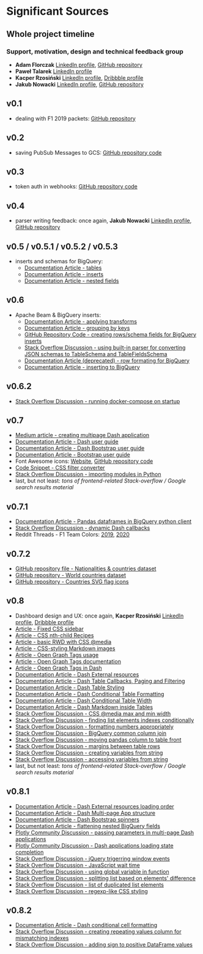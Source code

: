 # Significant Sources
## Whole project timeline
### Support, motivation, design and technical feedback group
- **Adam Florczak** [LinkedIn profile](https://www.linkedin.com/in/adam-florczak-4379b692/), [GitHub repository](https://github.com/aqum)
- **Paweł Talarek** [LinkedIn profile](https://www.linkedin.com/in/pawe%C5%82-talarek-a5501012b/)
- **Kacper Rzosiński** [LinkedIn profile](https://www.linkedin.com/in/gathspar/), [Dribbble profile](https://dribbble.com/gathspar)
- **Jakub Nowacki** [LinkedIn profile](https://www.linkedin.com/in/jakubnowacki/), [GitHub repository](https://github.com/jsnowacki)
## v0.1 
- dealing with F1 2019 packets: [GitHub repository](https://gitlab.com/reddish/f1-2019-telemetry)
## v0.2
- saving PubSub Messages to GCS: [GitHub repository code](https://github.com/GoogleCloudPlatform/python-docs-samples/blob/master/pubsub/streaming-analytics/PubSubToGCS.py)
## v0.3 
- token auth in webhooks: [GitHub repository code](https://gist.github.com/tschieggm/7604940)
## v0.4
- parser writing feedback: once again, **Jakub Nowacki** [LinkedIn profile](https://www.linkedin.com/in/jakubnowacki/), [GitHub repository](https://github.com/jsnowacki)
## v0.5 / v0.5.1 / v0.5.2 / v0.5.3
- inserts and schemas for BigQuery: 
  - [Documentation Article - tables](https://cloud.google.com/bigquery/docs/tables#python)
  - [Documentation Article - inserts](https://cloud.google.com/bigquery/streaming-data-into-bigquery)
  - [Documentation Article - nested fields](https://cloud.google.com/bigquery/docs/nested-repeated)
## v0.6
- Apache Beam & BigQuery inserts:
  - [Documentation Article - applying transforms](https://beam.apache.org/documentation/programming-guide/#applying-transforms)
  - [Documentation Article - grouping by keys](https://beam.apache.org/documentation/programming-guide/#cogroupbykey)
  - [GitHub Repository Code - creating rows/schema fields for BigQuery inserts](https://github.com/apache/beam/blob/474345f5987e47a22d063c7bfcb3638c85a57e64/sdks/python/apache_beam/examples/cookbook/bigquery_schema.py)
  - [Stack Overflow Discussion - using built-in parser for converting JSON schemas to TableSchema and TableFieldsSchema](https://stackoverflow.com/questions/48741327/writing-nested-schema-to-bigquery-from-dataflow-python) 
  - [Documentation Article (deprecated) - row formating for BigQuery](https://download.huihoo.com/google/gdgdevkit/DVD1/developers.google.com/bigquery/preparing-data-for-bigquery.html)
  - [Documentation Article - inserting to BigQuery](https://beam.apache.org/documentation/io/built-in/google-bigquery/)
## v0.6.2
- [Stack Overflow Discussion - running docker-compose on startup](https://stackoverflow.com/questions/43671482/how-to-run-docker-compose-up-d-at-system-start-up) 
## v0.7
- [Medium article - creating multipage Dash application](https://towardsdatascience.com/create-a-multipage-dash-application-eceac464de91) 
- [Documentation Article - Dash user guide](https://dash.plotly.com/)
- [Documentation Article - Dash Bootstrap user guide](https://dash-bootstrap-components.opensource.faculty.ai/docs/)
- [Documentation Article - Bootstrap user guide](https://getbootstrap.com/docs/4.0/getting-started/introduction/)
- Font Awesome icons: [Website](https://fontawesome.com/icons), [GitHub repository code](https://github.com/FortAwesome/Font-Awesome)
- [Code Snippet - CSS filter converter](https://codepen.io/sosuke/pen/Pjoqqp)
- [Stack Overflow Discussion - importing modules in Python](https://stackoverflow.com/questions/24868733/how-to-access-a-module-from-outside-your-file-folder-in-python)
- last, but not least: _tons of frontend-related Stack-overflow / Google search results material_ 
## v0.7.1
- [Documentation Article - Pandas dataframes in BigQuery python client](https://cloud.google.com/bigquery/docs/pandas-gbq-migration)
- [Stack Overflow Discussion - dynamic Dash callbacks](https://stackoverflow.com/questions/48859013/how-to-create-dynamic-callback-for-generated-component)
- Reddit Threads - F1 Team Colors: [2019](https://www.reddit.com/r/formula1/comments/arxt0r/f1_2019_team_colors_hex_codes/), [2020](https://www.reddit.com/r/formula1/comments/f6dpb7/f1_2020_team_colors_hex_codes/)
## v0.7.2
- [GitHub repository file - Nationalities & countries dataset](https://github.com/knowitall/chunkedextractor/blob/master/src/main/resources/edu/knowitall/chunkedextractor/demonyms.csv)
- [GitHub repository - World countries dataset](https://github.com/mledoze/countries)
- [GitHub repository - Countries SVG flag icons](https://github.com/yammadev/flag-icons/)
## v0.8
- Dashboard design and UX: once again, **Kacper Rzosiński** [LinkedIn profile](https://www.linkedin.com/in/gathspar/), [Dribbble profile](https://dribbble.com/gathspar)
- [Article - Fixed CSS sidebar](https://www.w3schools.com/howto/howto_css_fixed_sidebar.asp)
- [Article - CSS nth-child Recipes](https://css-tricks.com/useful-nth-child-recipies/)
- [Article - basic RWD with CSS @media](https://css-tricks.com/scaled-proportional-blocks-with-css-and-javascript/)
- [Article - CSS-styling Markdown images](https://www.xaprb.com/blog/how-to-style-images-with-markdown/)
- [Article - Open Graph Tags usage](https://www.getresponse.pl/blog/sposob-wykorzystac-tagi-open-graph-zwiekszyc-ruch-stronie-internetowej)
- [Article - Open Graph Tags documentation](https://ogp.me/)
- [Article - Open Graph Tags in Dash](https://dash.plotly.com/external-resources)
- [Documentation Article - Dash External resources](https://dash.plotly.com/external-resources)
- [Documentation Article - Dash Table Callbacks, Paging and Filtering](https://dash.plotly.com/datatable/callbacks)
- [Documentation Article - Dash Table Styling](https://dash.plotly.com/datatable/style)
- [Documentation Article - Dash Conditional Table Formatting](https://dash.plotly.com/datatable/conditional-formatting)
- [Documentation Article - Dash Conditional Table Width](https://dash.plotly.com/datatable/width)
- [Documentation Article - Dash Markdown inside Tables](https://community.plotly.com/t/dash-v1-8-0-release-dcc-graph-updates-markdown-link-support-in-datatable-and-more/33629)
- [Stack Overflow Discussion - CSS @media max and min width](https://stackoverflow.com/questions/29300907/html-full-page-zoom-depending-on-screen-resolution)
- [Stack Overflow Discussion - finding list elements indexes conditionally](https://stackoverflow.com/questions/13717463/find-the-indices-of-elements-greater-than-x)
- [Stack Overflow Discussion - formatting numbers appropriately](https://stackoverflow.com/questions/16670125/python-format-string-thousand-separator-with-spaces/18891054)
- [Stack Overflow Discussion - BigQuery common column join](https://stackoverflow.com/questions/48175579/i-want-to-join-two-tables-with-a-common-column-in-big-query)
- [Stack Overflow Discussion - moving pandas column to table front](https://stackoverflow.com/questions/25122099/move-column-by-name-to-front-of-table-in-pandas)
- [Stack Overflow Discussion - margins between table rows](https://stackoverflow.com/questions/1993277/css-table-layout-why-does-table-row-not-accept-a-margin/2173500)
- [Stack Overflow Discussion - creating variables from string](https://stackoverflow.com/questions/13002530/python-3-convert-string-to-variable)
- [Stack Overflow Discussion - accessing variables from string](https://stackoverflow.com/questions/11864926/python-access-variable-from-string/)
- last, but not least: _tons of frontend-related Stack-overflow / Google search results material_ 
## v0.8.1
- [Documentation Article - Dash External resources loading order](https://dash.plotly.com/external-resources)
- [Documentation Article - Dash Multi-page App structure](https://dash.plotly.com/urls)
- [Documentation Article - Dash Bootstrap spinners](https://dash-bootstrap-components.opensource.faculty.ai/docs/components/spinner/)
- [Documentation Article - flattening nested BigQuery fields](https://cloud.google.com/life-sciences/docs/how-tos/flatten-bigquery-table)
- [Plotly Community Discussion - passing parameters in multi-page Dash applications](https://community.plotly.com/t/pass-a-parameter-from-one-page-to-another-page/27976)
- [Plotly Community Discussion - Dash applications loading state completion](https://community.plotly.com/t/dash-loading-states/5687)
- [Stack Overflow Discussion - jQuery trigerring window events](https://stackoverflow.com/questions/23544913/trigger-jquerys-window-resize-only-after-window-load)
- [Stack Overflow Discussion - JavaScript wait time](https://stackoverflow.com/questions/1836105/how-to-wait-5-seconds-with-jquery)
- [Stack Overflow Discussion - using global variable in function](https://stackoverflow.com/questions/423379/using-global-variables-in-a-function)
- [Stack Overflow Discussion - splitting list based on elements' difference](https://stackoverflow.com/questions/52005258/split-a-list-in-sublists-based-on-the-difference-between-consecutive-values)
- [Stack Overflow Discussion - list of duplicated list elements](https://stackoverflow.com/questions/5419204/index-of-duplicates-items-in-a-python-list)
- [Stack Overflow Discussion - regexp-like CSS styling](https://stackoverflow.com/questions/11496645/how-to-get-css-to-select-id-that-begins-with-a-string-not-in-javascript)
## v0.8.2
- [Documentation Article - Dash conditional cell formatting](https://dash.plotly.com/datatable/conditional-formatting)
- [Stack Overflow Discussion - creating repeating values column for mismatching indexes](https://stackoverflow.com/questions/50804427/how-to-create-a-column-with-repeating-values-pandas-mismatching-indexes)
- [Stack Overflow Discussion - adding sign to positive DataFrame values](https://stackoverflow.com/questions/53497597/add-sign-to-positive-numbers-in-pandas-df)
